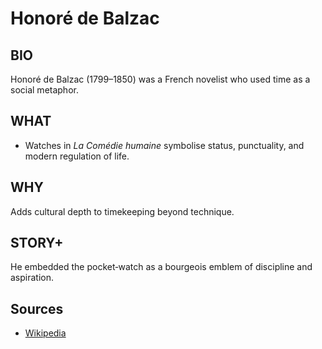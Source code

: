 ---
---
# Honoré de Balzac

## BIO
Honoré de Balzac (1799–1850) was a French novelist who used time as a social metaphor.

## WHAT
- Watches in *La Comédie humaine* symbolise status, punctuality, and modern regulation of life.

## WHY
Adds cultural depth to timekeeping beyond technique.

## STORY+
He embedded the pocket‑watch as a bourgeois emblem of discipline and aspiration.

## Sources
- [Wikipedia](https://en.wikipedia.org/wiki/Honor%C3%A9_de_Balzac)
